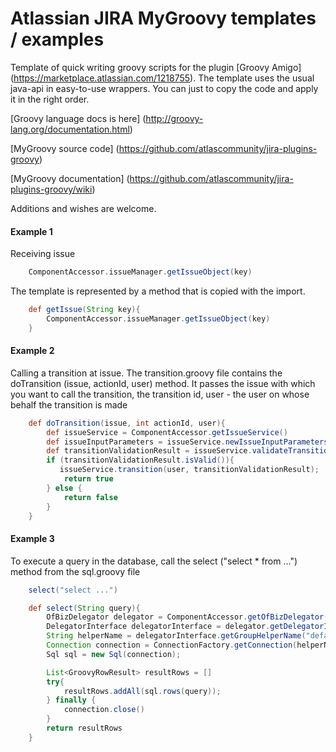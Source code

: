# Atlassian JIRA MyGroovy templates / examples
Template of quick writing groovy scripts for the plugin [Groovy Amigo] (https://marketplace.atlassian.com/1218755).
The template uses the usual java-api in easy-to-use wrappers.
You can just to copy the code and apply it in the right order.

[Groovy language docs is here] (http://groovy-lang.org/documentation.html)

[MyGroovy source code] (https://github.com/atlascommunity/jira-plugins-groovy)

[MyGroovy documentation] (https://github.com/atlascommunity/jira-plugins-groovy/wiki)

Additions and wishes are welcome.


#### Example 1
Receiving issue
```groovy
	ComponentAccessor.issueManager.getIssueObject(key)
```

The template is represented by a method that is copied with the import.
```groovy
	def getIssue(String key){
		ComponentAccessor.issueManager.getIssueObject(key)
	}
```

#### Example 2
Calling a transition at issue. The transition.groovy file contains the doTransition (issue, actionId, user) method.
It passes the issue with which you want to call the transition, the transition id, user - the user on whose behalf the transition is made
```groovy
	def doTransition(issue, int actionId, user){
	    def issueService = ComponentAccessor.getIssueService()
	    def issueInputParameters = issueService.newIssueInputParameters();
	    def transitionValidationResult = issueService.validateTransition(user, issue.id, actionId, issueInputParameters);
	    if (transitionValidationResult.isValid()){
	       issueService.transition(user, transitionValidationResult);
	        return true
	    } else {
	        return false
	    }
	}
```

#### Example 3
To execute a query in the database, call the select ("select * from ...") method from the sql.groovy file

```groovy
	select("select ...")

	def select(String query){
	    OfBizDelegator delegator = ComponentAccessor.getOfBizDelegator();
	    DelegatorInterface delegatorInterface = delegator.getDelegatorInterface();
	    String helperName = delegatorInterface.getGroupHelperName("default");
	    Connection connection = ConnectionFactory.getConnection(helperName);
	    Sql sql = new Sql(connection);

	    List<GroovyRowResult> resultRows = []
	    try{
	        resultRows.addAll(sql.rows(query));
	    } finally {
	        connection.close()
	    }
	    return resultRows
	}
```
